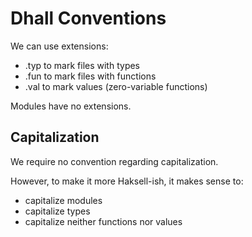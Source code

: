 Dhall Conventions
=================

We can use extensions:

* .typ to mark files with types
* .fun to mark files with functions
* .val to mark values (zero-variable functions)

Modules have no extensions.


Capitalization
--------------

We require no convention regarding capitalization. 

However, to make it more Haksell-ish, it makes sense to:

* capitalize modules
* capitalize types
* capitalize neither functions nor values
